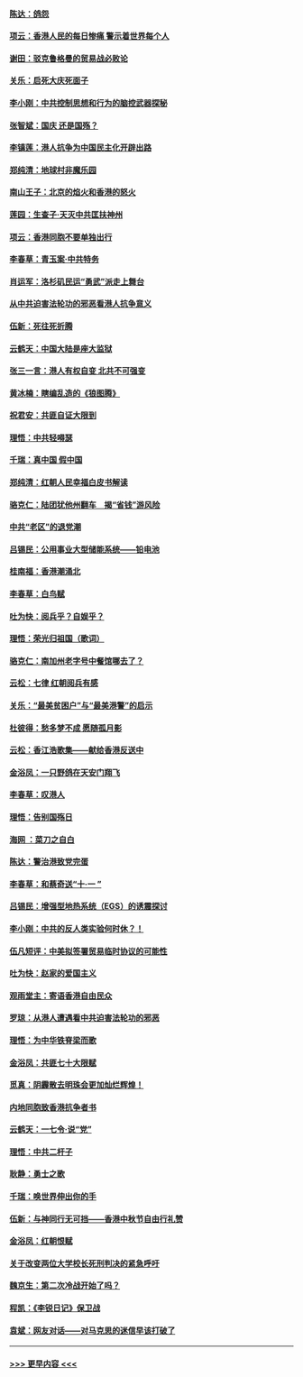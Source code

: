 #### [陈达：鸽怨](../pages/nsc993/n11561879.md?t=10021544) 
#### [项云：香港人民的每日惨痛  警示着世界每个人](../pages/nsc993/n11559273.md?t=10021544) 
#### [谢田：驳克鲁格曼的贸易战必败论](../pages/nsc993/n11555840.md?t=10021544) 
#### [关乐：启死大庆死面子](../pages/nsc993/n11556823.md?t=10021544) 
#### [李小刚：中共控制思想和行为的脑控武器探秘](../pages/nsc993/n11556776.md?t=10021544) 
#### [张智斌：国庆  还是国殇？](../pages/nsc993/n11556617.md?t=10021544) 
#### [李镇莲：港人抗争为中国民主化开辟出路](../pages/nsc993/n11556570.md?t=10021544) 
#### [郑纯清：地球村非魔乐园](../pages/nsc993/n11555415.md?t=10021544) 
#### [南山王子：北京的焰火和香港的怒火](../pages/nsc993/n11555318.md?t=10021544) 
#### [莲园：生查子·天灭中共匡扶神州](../pages/nsc993/n11555302.md?t=10021544) 
#### [项云：香港同胞不要单独出行](../pages/nsc993/n11555276.md?t=10021544) 
#### [李春草：青玉案‧中共特务](../pages/nsc993/n11552356.md?t=10021544) 
#### [肖运军：洛杉矶民运“勇武”派走上舞台](../pages/nsc993/n11551595.md?t=10021544) 
#### [从中共迫害法轮功的邪恶看港人抗争意义](../pages/nsc993/n11540858.md?t=10021544) 
#### [伍新：死往死折腾](../pages/nsc993/n11550174.md?t=10021544) 
#### [云鹤天：中国大陆是座大监狱](../pages/nsc993/n11550155.md?t=10021544) 
#### [张三一言：港人有权自变 北共不可强变](../pages/nsc993/n11550132.md?t=10021544) 
#### [黄冰楠：瞎编乱造的《狼图腾》](../pages/nsc993/n11550082.md?t=10021544) 
#### [祝君安：共匪自证大限到](../pages/nsc993/n11550041.md?t=10021544) 
#### [理悟：中共轻嘚瑟](../pages/nsc993/n11547978.md?t=10021544) 
#### [千瑞：真中国 假中国](../pages/nsc993/n11547865.md?t=10021544) 
#### [郑纯清：红朝人民幸福白皮书解读](../pages/nsc993/n11547499.md?t=10021544) 
#### [骆克仁：陆团犹他州翻车　揭“省钱”游风险](../pages/nsc993/n11546977.md?t=10021544) 
#### [中共“老区”的退党潮](../pages/nsc993/n11545995.md?t=10021544) 
#### [吕锡民：公用事业大型储能系统——铅电池](../pages/nsc993/n11545701.md?t=10021544) 
#### [桂南福：香港潮涌北](../pages/nsc993/n11545682.md?t=10021544) 
#### [李春草：白鸟赋](../pages/nsc993/n11545663.md?t=10021544) 
#### [吐为快：阅兵乎？自娱乎？](../pages/nsc993/n11545625.md?t=10021544) 
#### [理悟：荣光归祖国（歌词）](../pages/nsc993/n11545616.md?t=10021544) 
#### [骆克仁：南加州老字号中餐馆哪去了？](../pages/nsc993/n11545120.md?t=10021544) 
#### [云松：七律 红朝阅兵有感](../pages/nsc993/n11542394.md?t=10021544) 
#### [关乐：“最美贫困户”与“最美港警”的启示](../pages/nsc993/n11542252.md?t=10021544) 
#### [杜彼得：愁多梦不成 愿随孤月影](../pages/nsc993/n11540296.md?t=10021544) 
#### [云松：香江浩歌集——献给香港反送中](../pages/nsc993/n11540149.md?t=10021544) 
#### [金浴凤：一只野鸽在天安门翔飞](../pages/nsc993/n11540280.md?t=10021544) 
#### [李春草：叹港人](../pages/nsc993/n11540119.md?t=10021544) 
#### [理悟：告别国殇日](../pages/nsc993/n11539610.md?t=10021544) 
#### [海网 ：菜刀之自白](../pages/nsc993/n11539597.md?t=10021544) 
#### [陈达：警治港致党完蛋](../pages/nsc993/n11538127.md?t=10021544) 
#### [李春草：和蔡奇送“十·一 ”](../pages/nsc993/n11537810.md?t=10021544) 
#### [吕锡民：增强型地热系统（EGS）的诱震探讨](../pages/nsc993/n11537765.md?t=10021544) 
#### [李小刚：中共的反人类实验何时休？！](../pages/nsc993/n11537669.md?t=10021544) 
#### [伍凡短评：中美拟签署贸易临时协议的可能性](../pages/nsc993/n11536773.md?t=10021544) 
#### [吐为快：赵家的爱国主义](../pages/nsc993/n11536750.md?t=10021544) 
#### [观雨堂主：寄语香港自由民众](../pages/nsc993/n11536735.md?t=10021544) 
#### [罗琼：从港人遭遇看中共迫害法轮功的邪恶](../pages/nsc993/n11507862.md?t=10021544) 
#### [理悟：为中华铁脊梁而歌](../pages/nsc993/n11534458.md?t=10021544) 
#### [金浴凤：共匪七十大限赋](../pages/nsc993/n11534434.md?t=10021544) 
#### [觅真：阴霾散去明珠会更加灿烂辉煌！](../pages/nsc993/n11531858.md?t=10021544) 
#### [内地同胞致香港抗争者书](../pages/nsc993/n11531645.md?t=10021544) 
#### [云鹤天：一七令‧说“党”](../pages/nsc993/n11529099.md?t=10021544) 
#### [理悟：中共二杆子](../pages/nsc993/n11529046.md?t=10021544) 
#### [耿静：勇士之歌](../pages/nsc993/n11527562.md?t=10021544) 
#### [千瑞：唤世界伸出你的手](../pages/nsc993/n11526942.md?t=10021544) 
#### [伍新：与神同行无可挡——香港中秋节自由行礼赞](../pages/nsc993/n11526801.md?t=10021544) 
#### [金浴凤：红朝恨赋](../pages/nsc993/n11524312.md?t=10021544) 
#### [关于改变两位大学校长死刑判决的紧急呼吁](../pages/nsc993/n11524103.md?t=10021544) 
#### [魏京生：第二次冷战开始了吗？](../pages/nsc993/n11524023.md?t=10021544) 
#### [程凯：《李锐日记》保卫战](../pages/nsc993/n11522922.md?t=10021544) 
#### [袁斌：网友对话——对马克思的迷信早该打破了](../pages/nsc993/n11522561.md?t=10021544) 

----
#### [ >>> 更早内容 <<< ](../indexes/nsc993-earlier.md)
